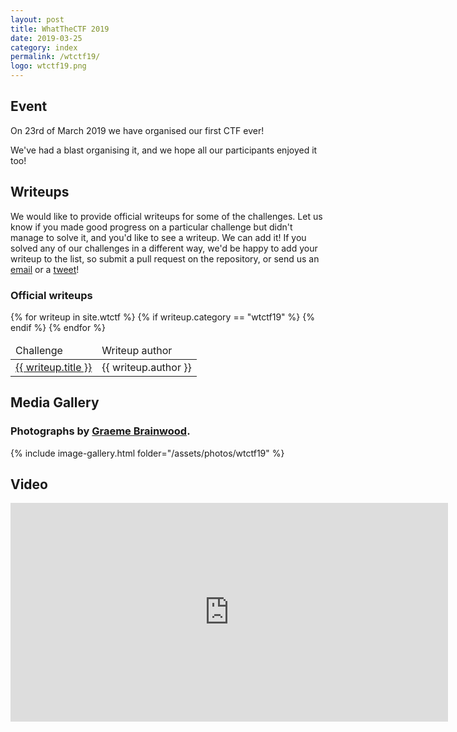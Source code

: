 ```yaml
---
layout: post
title: WhatTheCTF 2019
date: 2019-03-25
category: index
permalink: /wtctf19/
logo: wtctf19.png
---
```


## Event

On 23rd of March 2019 we have organised our first CTF ever! 

We've had a blast organising it, and we hope all our participants enjoyed it too!

## Writeups

We would like to provide official writeups for some of the challenges. Let us know if you made good progress on a particular challenge but didn't manage to solve it, and you'd like to see a writeup. We can add it! If you solved any of our challenges in a different way, we'd be happy to add your writeup to the list, so submit a pull request on the repository, or send us an <a href='mailto&#58;&#99;h&#97;%6Fs%40&#37;61&#102;%&#54;Eo&#37;6&#68;&#46;net'>email</a> or a [tweet](https://twitter.com/uob_afnom)! 

### Official writeups
<table class="table-fixed table-striped">
  <thead>
    <td> Challenge </td>
    <td> Writeup author </td>
  </thead>
{% for writeup in site.wtctf %}
{% if writeup.category == "wtctf19" %}
  <tr>
    <td><a href="{{ writeup.url | prepend: site.url }}" target="_new">{{ writeup.title }}</a></td>
    <td>{{ writeup.author }}</td>
  </tr>
{% endif %}
{% endfor %}
</table>


## Media Gallery

### Photographs by [Graeme Brainwood](https://www.graemebraidwood.com/).

{% include image-gallery.html folder="/assets/photos/wtctf19" %}


## Video

<iframe width="700" height="350" src="https://www.youtube.com/embed/XzVBSkna5pc" frameborder="0" allow="accelerometer; encrypted-media; gyroscope; picture-in-picture" allowfullscreen></iframe>
